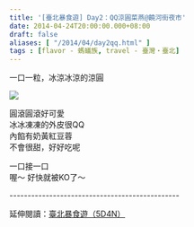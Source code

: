 ```yaml
---
title: '[臺北暴食遊] Day2：QQ涼圓菜燕@饒河街夜市'
date: 2014-04-24T20:00:00.000+08:00
draft: false
aliases: [ "/2014/04/day2qq.html" ]
tags : [flavor - 螞蟻族, travel - 臺灣・臺北]
---
```


一口一粒，冰涼冰涼的涼圓  

![](https://2.bp.blogspot.com/-mdGAXaFH2s8/XDGgQzkrwII/AAAAAAAAEgs/W-y8sbtHJCklkY8C0qO56Wnl01ybJ1XRwCLcBGAs/s640/62.jpg)

圓滾圓滾好可愛  
冰冰凍凍的外皮很QQ  
內餡有奶黃紅豆蓉  
不會很甜，好好吃呢  
  
一口接一口  
喔～ 好快就被KO了～  
  
\-----------------------------------------------  
  
延伸閱讀：[臺北暴食遊（5D4N）](http://www.hidie.net/2014/05/5d4n.html)